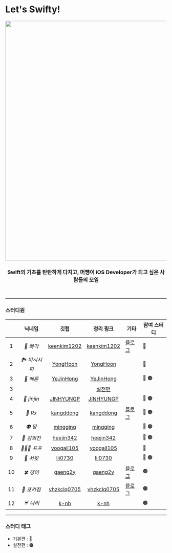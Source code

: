 # Let's Swifty!

<div align=center>
  
  <img width="750" src="https://user-images.githubusercontent.com/59866819/171024189-2f1fecd8-5489-4050-8260-2a01aa108abb.png">
  
  ### Swift의 기초를 탄탄하게 다지고, 머쩅이 iOS Developer가 되고 싶은 사람들의 모임
  
</div>

</br>

----
 
### 스터디원
||닉네임|깃헙|정리 링크|기타|참여 스터디|
|:---:|:---:|:---:|:---:|---|---|
|1| *🔨 빠각* |[keenkim1202](https://github.com/keenkim1202/)|[keenkim1202](https://github.com/keenkim1202/KEENs_TIL/tree/main/Swift)|[블로그](https://nareunhagae.tistory.com/)|🔴|
|2| *🏞 미시시피* |[YongHoon](https://github.com/akatcn)         |[YongHoon](https://yonghooon.notion.site/5f8565e3f0324f7b95ffc9cfef50abc5)||🔴|
|3| *🍉 메론* |[YeJinHong](https://github.com/florence96)    |[YeJinHong](https://great-jodhpur-c7a.notion.site/c46e3848e4fa4302b44d23ec3cf1f728?v=98299b87b52448a38cc31cf377d87924)||🔴 🟠|
|3|||[실전편](https://great-jodhpur-c7a.notion.site/c94ae45f18d34a80aa70cf9151811dda?v=29d017a0874d465aa10fee9dbb82e28c)|||
|4| *👖 jinjin* |[JINHYUNGP](https://github.com/JINHYUNGP)     |[JINHYUNGP](https://www.notion.so/cb544ad529b14815921ef25e9d687fe3)||🔴 🟠|
|5| *👾 Rx* |[kangddong](https://github.com/kanddong)      |[kangddong](https://voracious-pigment-aaf.notion.site/Swift-7792b95afb1e4fb7950f5fd05b5f465e)|[블로그](https://plcprogrammer-dy.tistory.com)|🔴 🟠|
|6| *👽 밍* |[mingging](https://github.com/mingging)       |[mingging](https://mingging.notion.site/Swift-90657d13c64a4ea99d61ef8e12b68ca4)||🔴 🟠|
|7| *🐰 김희진* |[heejin342](https://github.com/heejin342)     |[heejin342](https://www.notion.so/39c53bce4633453da9db29f01d8a04ce)||🔴 🟠|
|8| *🧝🏻‍♀️ 프프* |[yoogail105](https://github.com/yoogail105)   |[yoogail105](https://github.com/yoogail105/KkokkoSwift#-꼼꼼한-재은씨의-swift-기본편)||🔴|
|9| *🍰 서윗* |[lii0730](https://github.com/lii0730)         |[lii0730](https://github.com/lii0730/Swift_Basic)||🔴 🟠|
|10| *🍀 갱이* |[gaeng2y](https://github.com/gaeng2y)         |[gaeng2y](https://gaeng2y.notion.site/Let-s-Swifty-7aaf6893953e4e4f999142f0cd0de312)|[블로그](https://gaeng2y.medium.com/)|🟠|
|11| *🍟 포카칩* |[vhzkclq0705](https://github.com/vhzkclq0705)         |[vhzkclq0705](https://lively-comb-f3c.notion.site/Swifty-cb0902146863461da1220859930a7ea0)|[블로그](https://velog.io/@o_joon_)|🟠|
|12| *☔️ 나리* |[k-nh](https://github.com/k-nh)         |[k-nh](https://jazzy-monarch-2bc.notion.site/Swift-53f8c94acb2b47afbcff14a94642ecce)||🟠|

----

### 스터디 태그
- 기본편 : 🔴
- 실전편 : 🟠
